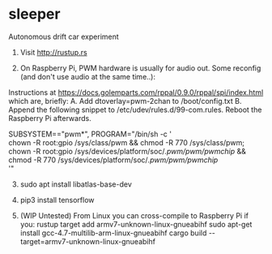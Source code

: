 # sleeper
Autonomous drift car experiment

1. Visit http://rustup.rs 

2. On Raspberry Pi, PWM hardware is usually for audio out. Some reconfig (and don't use audio at the same time..): 

Instructions at https://docs.golemparts.com/rppal/0.9.0/rppal/spi/index.html which are, briefly:
A. Add dtoverlay=pwm-2chan to /boot/config.txt
B. Append the following snippet to /etc/udev/rules.d/99-com.rules. Reboot the Raspberry Pi afterwards.

SUBSYSTEM=="pwm*", PROGRAM="/bin/sh -c '\
    chown -R root:gpio /sys/class/pwm && chmod -R 770 /sys/class/pwm;\
    chown -R root:gpio /sys/devices/platform/soc/*.pwm/pwm/pwmchip* &&\
    chmod -R 770 /sys/devices/platform/soc/*.pwm/pwm/pwmchip*\
'"

3. sudo apt install libatlas-base-dev

4. pip3 install tensorflow

5. (WIP Untested) From Linux you can cross-compile to Raspberry Pi if you:
    rustup target add armv7-unknown-linux-gnueabihf
    sudo apt-get install gcc-4.7-multilib-arm-linux-gnueabihf
    cargo build --target=armv7-unknown-linux-gnueabihf
